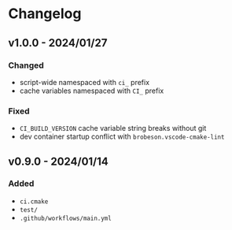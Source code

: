 # Changelog

## v1.0.0 - 2024/01/27

### Changed

- script-wide namespaced with `ci_` prefix
- cache variables namespaced with `CI_` prefix

### Fixed

- `CI_BUILD_VERSION` cache variable string breaks without git
- dev container startup conflict with `brobeson.vscode-cmake-lint`

## v0.9.0 - 2024/01/14

### Added

- `ci.cmake`
- `test/`
- `.github/workflows/main.yml`
